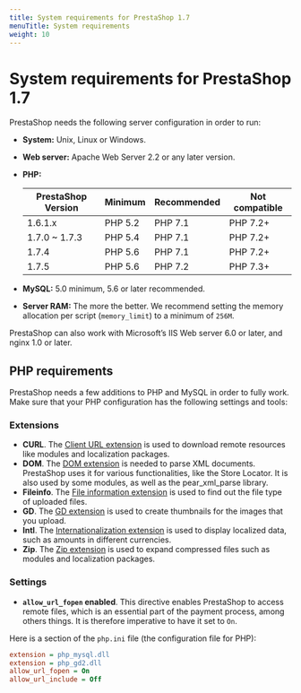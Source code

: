 ```yaml
---
title: System requirements for PrestaShop 1.7
menuTitle: System requirements
weight: 10
---
```


# System requirements for PrestaShop 1.7

PrestaShop needs the following server configuration in order to run:

* **System:** Unix, Linux or Windows.
* **Web server:** Apache Web Server 2.2 or any later version.
* **PHP:** 

    | PrestaShop Version | Minimum | Recommended | Not compatible
    | --- | --- | --- | ---
    | 1.6.1.x | PHP 5.2 | PHP 7.1 | PHP 7.2+
    | 1.7.0 ~ 1.7.3 | PHP 5.4 | PHP 7.1 | PHP 7.2+
    | 1.7.4 | PHP 5.6 | PHP 7.1 | PHP 7.2+
    | 1.7.5 | PHP 5.6 | PHP 7.2 | PHP 7.3+

* **MySQL:** 5.0 minimum, 5.6 or later recommended.
* **Server RAM:** The more the better. We recommend setting the memory allocation per script (`memory_limit`) to a minimum of `256M`.

PrestaShop can also work with Microsoft’s IIS Web server 6.0 or later, and nginx 1.0 or later.

## PHP requirements

PrestaShop needs a few additions to PHP and MySQL in order to fully work. Make sure that your PHP configuration has the following settings and tools:

### Extensions

* **CURL**. The [Client URL extension](https://php.net/manual/en/book.curl.php) is used to download remote resources like modules and localization packages.
* **DOM**. The [DOM extension](https://php.net/manual/en/book.dom.php) is needed to parse XML documents. PrestaShop uses it for various functionalities, like the Store Locator. It is also used by some modules, as well as the pear_xml_parse library.
* **Fileinfo**. The [File information extension](https://php.net/manual/en/book.fileinfo.php) is used to find out the file type of uploaded files.
* **GD**. The [GD extension](https://php.net/manual/en/book.image.php) is used to create thumbnails for the images that you upload.
* **Intl**. The [Internationalization extension](https://php.net/manual/en/book.intl.php) is used to display localized data, such as amounts in different currencies.
* **Zip**. The [Zip extension](https://php.net/manual/en/book.zip.php) is used to expand compressed files such as modules and localization packages.

### Settings

* **`allow_url_fopen` enabled**. This directive enables PrestaShop to access remote files, which is an essential part of the payment process, among others things. It is therefore imperative to have it set to `On`.

Here is a section of the `php.ini` file (the configuration file for PHP):

```ini
extension = php_mysql.dll
extension = php_gd2.dll
allow_url_fopen = On
allow_url_include = Off
```

